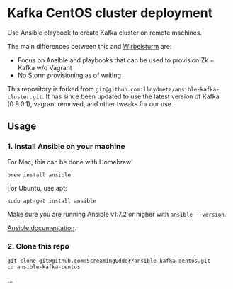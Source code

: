 # Kafka CentOS cluster deployment

Use Ansible playbook to create Kafka cluster on remote machines.

The main differences between this and [Wirbelsturm](https://github.com/miguno/wirbelsturm) are:

- Focus on Ansible and playbooks that can be used to provision Zk + Kafka w/o Vagrant
- No Storm provisioning as of writing

This repository is forked from `git@github.com:lloydmeta/ansible-kafka-cluster.git`. It has since been updated to use the latest version of Kafka (0.9.0.1), vagrant removed, and other tweaks for our use.

## Usage

### 1. Install Ansible on your machine

For Mac, this can be done with Homebrew:
```
brew install ansible
```

For Ubuntu, use apt:
```
sudo apt-get install ansible
```

Make sure you are running Ansible v1.7.2 or higher with `ansible --version`.

[Ansible documentation](http://docs.ansible.com/intro_installation.html).

### 2. Clone this repo

```
git clone git@github.com:ScreamingUdder/ansible-kafka-centos.git
cd ansible-kafka-centos
```
...
